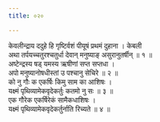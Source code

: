 ```yaml
---
title: ०२०

---
```

केवलीन्द्राय ददुहे हि गृष्टिर्वशं पीयूषं प्रथमं दुहाना । केबली  
अथा तर्पयच्चतुरश्चतुर्धा देवान् मनुष्याङ् असुरानुतर्षीन् ॥ १ ॥  
अष्टेन्द्रस्य षड् यमस्य ऋषीणां सप्त सप्तधा ।  
अपो मनुष्यानोषधीस्तां उ पश्चानु सेचिरे ॥ २ ॥  
को नु गौः क एकर्षिः किमु साम का आशिषः ।  
यक्ष्मं पृथिव्यामेकवृदेकर्तुः कतमो नु सः ॥ ३ ॥  
एक गौरेक एकर्षिरेकं सामैकधाशिषः ।  
यक्ष्मं पृथिव्यामेकवृदेकर्तुर्नाति रिच्यते ॥ ४ ॥  